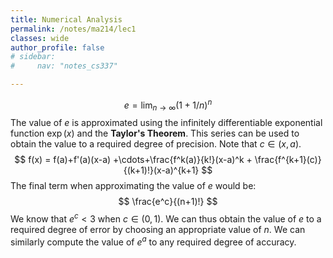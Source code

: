 ```yaml
---
title: Numerical Analysis
permalink: /notes/ma214/lec1
classes: wide
author_profile: false
# sidebar:
#     nav: "notes_cs337"

---
```


<script type="text/javascript" src="https://code.jquery.com/jquery-1.7.1.min.js"></script>

<script type="text/x-mathjax-config">
  MathJax.Hub.Config({
    tex2jax: {
      inlineMath: [ ['$','$'], ["\\(","\\)"] ],
      processEscapes: true
    }
  });
</script>
<script type="text/javascript" async src="https://cdnjs.cloudflare.com/ajax/libs/mathjax/2.7.5/latest.js?config=TeX-MML-AM_CHTML" async></script>

<!-- Notes Begin from here -->
$$
e = \lim_{n\to\infty}(1+1/n)^n
$$
The value of $e$ is approximated using the infinitely differentiable exponential function $\exp(x)$ and the **Taylor's Theorem**. This series can be used to obtain the value to a required degree of precision. Note that $c\in (x,a)$.
$$
f(x) = f(a)+f'(a)(x-a) +\cdots+\frac{f^k(a)}{k!}(x-a)^k + \frac{f^{k+1}(c)}{(k+1)!}(x-a)^{k+1}
$$
The final term when approximating the value of $e$ would be:
$$
\frac{e^c}{(n+1)!}
$$
We know that $e^c<3$ when $c\in (0,1)$. We can thus obtain the value of $e$ to a required degree of error by choosing an appropriate value of $n$. We can similarly compute the value of $e^a$ to any required degree of accuracy.





